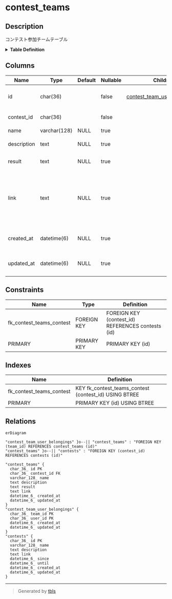 # contest_teams

## Description

コンテスト参加チームテーブル

<details>
<summary><strong>Table Definition</strong></summary>

```sql
CREATE TABLE `contest_teams` (
  `id` char(36) NOT NULL,
  `contest_id` char(36) NOT NULL,
  `name` varchar(128) DEFAULT NULL,
  `description` text DEFAULT NULL,
  `result` text DEFAULT NULL,
  `link` text DEFAULT NULL,
  `created_at` datetime(6) DEFAULT NULL,
  `updated_at` datetime(6) DEFAULT NULL,
  PRIMARY KEY (`id`),
  KEY `fk_contest_teams_contest` (`contest_id`),
  CONSTRAINT `fk_contest_teams_contest` FOREIGN KEY (`contest_id`) REFERENCES `contests` (`id`) ON DELETE CASCADE ON UPDATE CASCADE
) ENGINE=InnoDB DEFAULT CHARSET=utf8mb3
```

</details>

## Columns

| Name | Type | Default | Nullable | Children | Parents | Comment |
| ---- | ---- | ------- | -------- | -------- | ------- | ------- |
| id | char(36) |  | false | [contest_team_user_belongings](contest_team_user_belongings.md) |  | コンテストチームUUID |
| contest_id | char(36) |  | false |  | [contests](contests.md) | コンテストUUID |
| name | varchar(128) | NULL | true |  |  | チーム名 |
| description | text | NULL | true |  |  | チーム情報 |
| result | text | NULL | true |  |  | 順位などの結果 |
| link | text | NULL | true |  |  | コンテストチームの詳細が載っているページへのリンク |
| created_at | datetime(6) | NULL | true |  |  | コンテストチーム作成日時 |
| updated_at | datetime(6) | NULL | true |  |  | コンテストチーム更新日時 |

## Constraints

| Name | Type | Definition |
| ---- | ---- | ---------- |
| fk_contest_teams_contest | FOREIGN KEY | FOREIGN KEY (contest_id) REFERENCES contests (id) |
| PRIMARY | PRIMARY KEY | PRIMARY KEY (id) |

## Indexes

| Name | Definition |
| ---- | ---------- |
| fk_contest_teams_contest | KEY fk_contest_teams_contest (contest_id) USING BTREE |
| PRIMARY | PRIMARY KEY (id) USING BTREE |

## Relations

```mermaid
erDiagram

"contest_team_user_belongings" }o--|| "contest_teams" : "FOREIGN KEY (team_id) REFERENCES contest_teams (id)"
"contest_teams" }o--|| "contests" : "FOREIGN KEY (contest_id) REFERENCES contests (id)"

"contest_teams" {
  char_36_ id PK
  char_36_ contest_id FK
  varchar_128_ name
  text description
  text result
  text link
  datetime_6_ created_at
  datetime_6_ updated_at
}
"contest_team_user_belongings" {
  char_36_ team_id PK
  char_36_ user_id PK
  datetime_6_ created_at
  datetime_6_ updated_at
}
"contests" {
  char_36_ id PK
  varchar_128_ name
  text description
  text link
  datetime_6_ since
  datetime_6_ until
  datetime_6_ created_at
  datetime_6_ updated_at
}
```

---

> Generated by [tbls](https://github.com/k1LoW/tbls)
